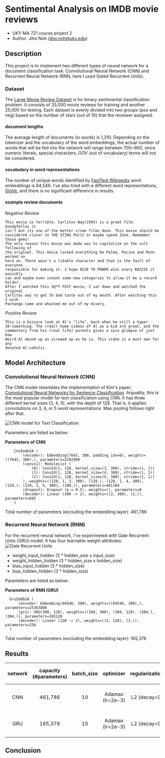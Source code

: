 # Sentimental Analysis on IMDB movie reviews

* UKY MA 721 course project 2
* Author: Jiho Noh (jiho.noh@uky.edu)

## Description
This project is to implement two different types of neural network for 
a document classification task: Convolutional Neural Network (CNN) and 
Recurrent Neural Network (RNN, here I used Gated Recurrent Units).

### Dataset
The [Large Movie Review Dataset](http://ai.stanford.edu/~amaas/data/sentiment/) 
is for binary sentimental classification problem. It consists of 25,000 movie
reviews for training and another 25,000 for testing. Each dataset is evenly 
divided into two groups (pos and neg) based on the number of stars (out of 10)
that the reviewer assigned. 

#### document lengths
The average length of documents (in words) is 1,310. Depending on the 
tokenizer and the vocabulary of the word embeddings, the actual number of 
words that will be fed into the network will range between 700~900, since 
numeric literals, special characters, OOV (out of vocabulary) terms will not
be considered.  

#### vocabulary in word representations
The number of unique words identified by [FastTest Wikipedia](http://bit.ly/2Bs7zqh) word embeddings is 84,546. I've also tried with a different word representations, [GloVe](https://nlp.stanford.edu/projects/glove/), and there is no significant difference in results.

#### example review documents
*Negative Review*  
  
    This movie is terrible. Carlitos Way(1993) is a great film. Goodgfellas it 
    isn't but its one of the better crime films done. This movie should be 
    considered closer to THE STING Part2 or maybe speed Zone. Remember those gems! 
    The only reason this movie was made was to capitalize on the cult following of 
    the original. This movie lacked everything De Palma, Pacino and Penn worked so 
    hard on. There wasn't a likable character and that is the fault of everyone 
    responsible for making it. I hope RISE TO POWER wins every RAZZIE it possibly 
    can and maybe even invent some new categories to allow it be a record holder. 
    After I watched this S@*T FEST movie, I sat down and watched the original 
    Carlitos way to get th bad taste out of my mouth. After watching this I wish 
    Pachanga came and whacked me out of my misery.
    
*Positive Review*  

    This is a bizzare look at Al's "life", back when he still a hyper 
    20-something. The (real) home videos of Al as a kid are great, and the 
    commentary from his (real life) parents gives a nice glimpse of just how 
    Weird Al wound up as screwed up as he is. This video is a must own for any 
    devoted Al-coholic.
    

## Model Architecture

### Convolutional Neural Network (CNN)
The CNN model resembles the implementation of Kim's paper, [Convolutional Neural Networks for Sentence Classification](https://arxiv.org/abs/1408.5882). Arguably, this is the most popular model for text classification using CNN. It has three different kernel sizes (3, 4, 5), with the depth of 128. That is, it applies convolutions on 3, 4, or 5 word representations. Max pooling follows right after that. 

![CNN model for Text Classification](http://bit.ly/2BqB7Vg)

Parameters are listed as below:


**Parameters of CNN**

```
	CnnImdbSA (
		(encoder): Embedding(7643, 300, padding_idx=0), weights=((7643, 300),), parameters=2292900
		(convs1): ModuleList (
    		(0): Conv2d(1, 128, kernel_size=(3, 300), stride=(1, 1))
			(1): Conv2d(1, 128, kernel_size=(4, 300), stride=(1, 1))
			(2): Conv2d(1, 128, kernel_size=(5, 300), stride=(1, 1))
		), weights=((128, 1, 3, 300), (128,), (128, 1, 4, 300), (128,), (128, 1, 5, 300), (100,)), parameters=461184
		(dropout): Dropout (p = 0.5), weights=(), parameters=0
		(decoder): Linear (300 -> 2), weights=((2, 300), (2,)), parameters=602
	)
```
Total number of parameters (excluding the embedding layer): 461,786

### Recurrent Neural Network (RNN)
For the recurrent neural network, I've experimeted with Gate Recurrent Units (GRU) model. It has four learnable weight attributes:
![Gate Recurrent Units](http://bit.ly/2Brzerj)

- weight\_input\_hidden (3 * hidden\_size x input\_size)
- weight\_hidden\_hidden (3 * hidden\_size x hidden\_size)
- bias\_input\_hidden (3 * hidden\_size)
- bias\_hidden\_hidden (3 * hidden\_size)

Parameters are listed as below:

**Parameters of RNN (GRU)**  

```
  GruImdbSA (
      (encoder: Embedding(84546, 300), weights=((84546, 300),), parameters=25363800
      (gru): GRU(300, 128), weights=((384, 300), (384, 128), (384,), (384,)), parameters=165120
      (decoder): Linear (128 -> 2), weights=((2, 128), (2,)), parameters=258
  )
```

Total number of parameters (excluding the embedding layer): 165,378

## Results

| network | capacity (#parameters) | batch\_size | optimizer | regularization | accuracy (vl/ts) | best ratio (acc. to computation) | best accuracy (vl/ts) |
|:--------:|:---------------------------------:|:----------:|:--------:|:--------------:|:--------:|:--------------------:|:-------------:|
| CNN | 461,786 | 10 | Adamax (lr=2e-3) | L2 (decay=0) | 0.867 / 0.889 | 0.224 (1 epoch) | 1.000 / 0.999 (48 epochs) |
| GRU | 165,378 | 10 | Adamax (lr=2e-3) | L2 (decay=0) | 0.867 / 0.889 | 0.224 (1 epoch) | 1.000 / 0.999 (48 epochs) |



## Conclusion


